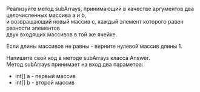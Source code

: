 Реализуйте метод subArrays, принимающий в качестве аргументов два целочисленных массива a и b,  
и возвращающий новый массив c, каждый элемент которого равен разности элементов  
двух входящих массивов в той же ячейке.

Если длины массивов не равны - верните нулевой массив длины 1.

Напишите свой код в методе subArrays класса Answer.  
Метод subArrays принимает на вход два параметра:
- int[] a - первый массив
- int[] b - второй массив